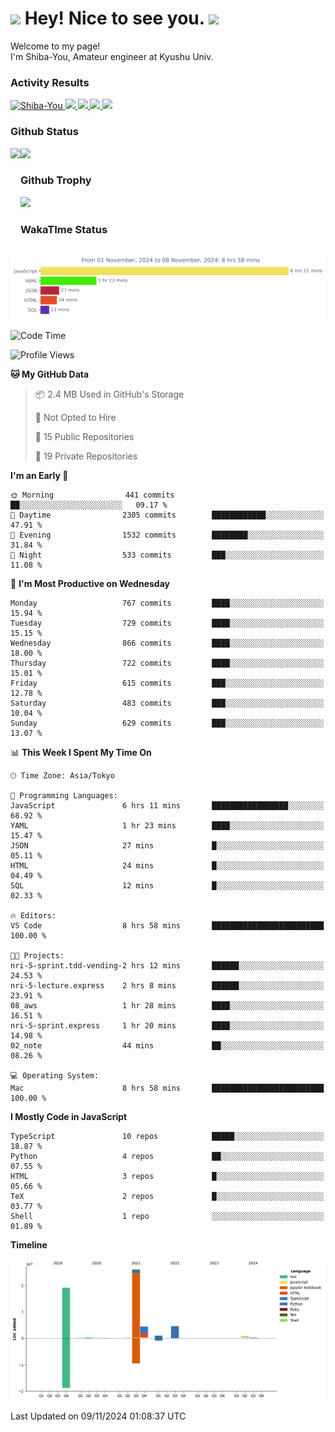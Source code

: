 <h1>
  <img src="https://emojis.slackmojis.com/emojis/images/1531849430/4246/blob-sunglasses.gif?1531849430" width="30"/> 
  Hey! Nice to see you.
  <img src="https://emojis.slackmojis.com/emojis/images/1531849430/4246/blob-sunglasses.gif?1531849430" width="30"/> 
</h1>
<p>
  Welcome to my page! <br />
  I'm Shiba-You, Amateur engineer at Kyushu Univ.
</p>


<h3>
  Activity Results
</h3>
<p align="left"> 
  <!--   GitHub  -->
  <a href="https://github.com/Shiba-You/Shiba-You/">
    <img src="https://komarev.com/ghpvc/?username=Shiba-You" alt="Shiba-You" />
  </a>
  <a href="https://github.com/Shiba-You">
    <img height="20" src="https://img.shields.io/github/followers/Shiba-You?label=follow&logo=github&style=flat" />
  </a>
  
  <!-- Qiita -->
  <a href="http://qiita.com/Shiba-You">
    <img height="20" src="https://qiita-badge.apiapi.app/s/Shiba-You/posts.svg" />
  </a>
  <a href="http://qiita.com/Shiba-You">
    <img height="20" src="https://qiita-badge.apiapi.app/s/Shiba-You/contributions.svg" />
  </a>
  <a href="http://qiita.com/Shiba-You">
    <img height="20" src="https://qiita-badge.apiapi.app/s/Shiba-You/followers.svg" />
  </a>
</p>


<h3>
  Github Status
</h3>
<div>
  <img height="170" align="left" src="https://github-readme-stats.vercel.app/api?username=Shiba-You&theme=tokyonight" />
  <img height="170" src="https://github-readme-stats.vercel.app/api/top-langs/?username=Shiba-You&theme=tokyonight&layout=compact" />
</div>

<h3>
  Github Trophy
</h3>
<div>
  <img width="800" src="https://github-profile-trophy.vercel.app/?username=Shiba-You&theme=tokyonight" />
</div>


<h3>
  WakaTIme Status
</h3>
<img src="https://github.com/Shiba-You/Shiba-You/blob/main/images/stat.svg" alt="Shiba-You WakaTime Activity"/>

<!--START_SECTION:waka-->
![Code Time](http://img.shields.io/badge/Code%20Time-938%20hrs%2048%20mins-blue)

![Profile Views](http://img.shields.io/badge/Profile%20Views-0-blue)

**🐱 My GitHub Data** 

> 📦 2.4 MB Used in GitHub's Storage 
 > 
> 🚫 Not Opted to Hire
 > 
> 📜 15 Public Repositories 
 > 
> 🔑 19 Private Repositories 
 > 
**I'm an Early 🐤** 

```text
🌞 Morning                441 commits         ██░░░░░░░░░░░░░░░░░░░░░░░   09.17 % 
🌆 Daytime                2305 commits        ████████████░░░░░░░░░░░░░   47.91 % 
🌃 Evening                1532 commits        ████████░░░░░░░░░░░░░░░░░   31.84 % 
🌙 Night                  533 commits         ███░░░░░░░░░░░░░░░░░░░░░░   11.08 % 
```
📅 **I'm Most Productive on Wednesday** 

```text
Monday                   767 commits         ████░░░░░░░░░░░░░░░░░░░░░   15.94 % 
Tuesday                  729 commits         ████░░░░░░░░░░░░░░░░░░░░░   15.15 % 
Wednesday                866 commits         ████░░░░░░░░░░░░░░░░░░░░░   18.00 % 
Thursday                 722 commits         ████░░░░░░░░░░░░░░░░░░░░░   15.01 % 
Friday                   615 commits         ███░░░░░░░░░░░░░░░░░░░░░░   12.78 % 
Saturday                 483 commits         ███░░░░░░░░░░░░░░░░░░░░░░   10.04 % 
Sunday                   629 commits         ███░░░░░░░░░░░░░░░░░░░░░░   13.07 % 
```


📊 **This Week I Spent My Time On** 

```text
🕑︎ Time Zone: Asia/Tokyo

💬 Programming Languages: 
JavaScript               6 hrs 11 mins       █████████████████░░░░░░░░   68.92 % 
YAML                     1 hr 23 mins        ████░░░░░░░░░░░░░░░░░░░░░   15.47 % 
JSON                     27 mins             █░░░░░░░░░░░░░░░░░░░░░░░░   05.11 % 
HTML                     24 mins             █░░░░░░░░░░░░░░░░░░░░░░░░   04.49 % 
SQL                      12 mins             █░░░░░░░░░░░░░░░░░░░░░░░░   02.33 % 

🔥 Editors: 
VS Code                  8 hrs 58 mins       █████████████████████████   100.00 % 

🐱‍💻 Projects: 
nri-5-sprint.tdd-vending-2 hrs 12 mins       ██████░░░░░░░░░░░░░░░░░░░   24.53 % 
nri-5-lecture.express    2 hrs 8 mins        ██████░░░░░░░░░░░░░░░░░░░   23.91 % 
08_aws                   1 hr 28 mins        ████░░░░░░░░░░░░░░░░░░░░░   16.51 % 
nri-5-sprint.express     1 hr 20 mins        ████░░░░░░░░░░░░░░░░░░░░░   14.98 % 
02_note                  44 mins             ██░░░░░░░░░░░░░░░░░░░░░░░   08.26 % 

💻 Operating System: 
Mac                      8 hrs 58 mins       █████████████████████████   100.00 % 
```

**I Mostly Code in JavaScript** 

```text
TypeScript               10 repos            █████░░░░░░░░░░░░░░░░░░░░   18.87 % 
Python                   4 repos             ██░░░░░░░░░░░░░░░░░░░░░░░   07.55 % 
HTML                     3 repos             █░░░░░░░░░░░░░░░░░░░░░░░░   05.66 % 
TeX                      2 repos             █░░░░░░░░░░░░░░░░░░░░░░░░   03.77 % 
Shell                    1 repo              ░░░░░░░░░░░░░░░░░░░░░░░░░   01.89 % 
```



**Timeline**

![Lines of Code chart](https://raw.githubusercontent.com/Shiba-You/Shiba-You/main/assets/bar_graph.png)


 Last Updated on 09/11/2024 01:08:37 UTC
<!--END_SECTION:waka-->
